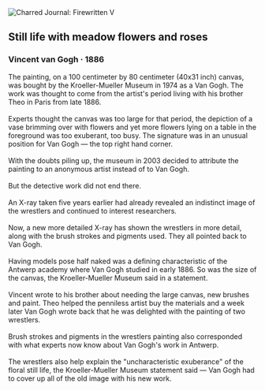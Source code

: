 <div class="artwork-of-the-day">
  <div class="container">
    <div class="img-wrapper">
      <img
        src="https://uploads6.wikiart.org/images/vincent-van-gogh/still-life-with-meadow-flowers-and-roses-1886.jpg!Large.jpg"
        alt="Charred Journal: Firewritten V" />
    </div>
    <div class="artwork-detail">
      <div class="artwork-origin"> 
        <h2 class="artwork-name">Still life with meadow flowers and roses</h2>
        <h3 class="artist">
          Vincent van Gogh
                    ·  1886
        </h3>
      </div>
      <p class="description">
        <span class="artwork-description-text ng-binding" ng-bind-html="viewModel.ArtworkOfTheDay.Description | unsafe">The painting, on a 100 centimeter by 80 centimeter (40x31 inch) canvas, was bought by the Kroeller-Mueller Museum in 1974 as a Van Gogh. The work was thought to come from the artist's period living with his brother Theo in Paris from late 1886.
<br>
<br>Experts thought the canvas was too large for that period, the depiction of a vase brimming over with flowers and yet more flowers lying on a table in the foreground was too exuberant, too busy. The signature was in an unusual position for Van Gogh — the top right hand corner.
<br>
<br>With the doubts piling up, the museum in 2003 decided to attribute the painting to an anonymous artist instead of to Van Gogh.
<br>
<br>But the detective work did not end there.
<br>
<br>An X-ray taken five years earlier had already revealed an indistinct image of the wrestlers and continued to interest researchers.
<br>
<br>Now, a new more detailed X-ray has shown the wrestlers in more detail, along with the brush strokes and pigments used. They all pointed back to Van Gogh.
<br>
<br>Having models pose half naked was a defining characteristic of the Antwerp academy where Van Gogh studied in early 1886. So was the size of the canvas, the Kroeller-Mueller Museum said in a statement.
<br>
<br>Vincent wrote to his brother about needing the large canvas, new brushes and paint. Theo helped the penniless artist buy the materials and a week later Van Gogh wrote back that he was delighted with the painting of two wrestlers.
<br>
<br>Brush strokes and pigments in the wrestlers painting also corresponded with what experts now know about Van Gogh's work in Antwerp.
<br>
<br>The wrestlers also help explain the "uncharacteristic exuberance" of the floral still life, the Kroeller-Mueller Museum statement said — Van Gogh had to cover up all of the old image with his new work.</span>
                        <div class="text-shadow-container" ng-show="showShadow" style=""></div>
      </p>
    </div>
  </div>

</div>
